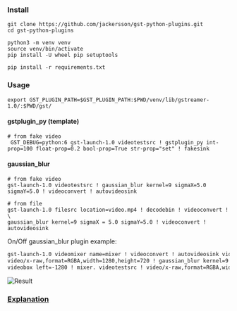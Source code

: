 ### Install

    git clone https://github.com/jackersson/gst-python-plugins.git
    cd gst-python-plugins

    python3 -m venv venv
    source venv/bin/activate
    pip install -U wheel pip setuptools

    pip install -r requirements.txt

### Usage

    export GST_PLUGIN_PATH=$GST_PLUGIN_PATH:$PWD/venv/lib/gstreamer-1.0/:$PWD/gst/

#### gstplugin_py (template)

    # from fake video
     GST_DEBUG=python:6 gst-launch-1.0 videotestsrc ! gstplugin_py int-prop=100 float-prop=0.2 bool-prop=True str-prop="set" ! fakesink

#### gaussian_blur

    # from fake video
    gst-launch-1.0 videotestsrc ! gaussian_blur kernel=9 sigmaX=5.0 sigmaY=5.0 ! videoconvert ! autovideosink

    # from file
    gst-launch-1.0 filesrc location=video.mp4 ! decodebin ! videoconvert ! \
    gaussian_blur kernel=9 sigmaX = 5.0 sigmaY=5.0 ! videoconvert ! autovideosink

On/Off gaussian_blur plugin example:
```bash
gst-launch-1.0 videomixer name=mixer ! videoconvert ! autovideosink videotestsrc ! \
video/x-raw,format=RGBA,width=1280,height=720 ! gaussian_blur kernel=9 sigmaX = 5.0 sigmaY=5.0 ! \
videobox left=-1280 ! mixer. videotestsrc ! video/x-raw,format=RGBA,width=1280,height=720 ! videobox left=0 ! mixer.
```

![Result](https://github.com/jackersson/gst-python-plugins/blob/master/images/gaussian_blur.png)

### [Explanation](http://lifestyletransfer.com/)
